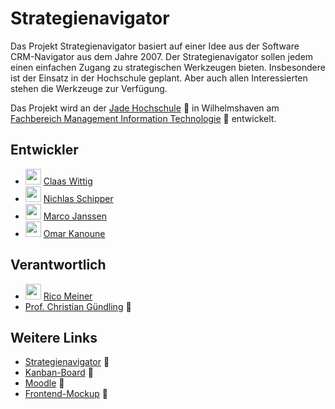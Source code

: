 # Strategienavigator

Das Projekt Strategienavigator basiert auf einer Idee aus der Software CRM-Navigator aus dem Jahre 2007. Der Strategienavigator
sollen jedem einen einfachen Zugang zu strategischen Werkzeugen bieten. Insbesondere ist der Einsatz in der Hochschule
geplant. Aber auch allen Interessierten stehen die Werkzeuge zur Verfügung.

Das Projekt wird an der [Jade Hochschule](https://www.jade-hs.de/) :link: in Wilhelmshaven am [Fachbereich Management Information Technologie](https://www.jade-hs.de/mit/) :link: entwickelt.

## Entwickler

- <img src="https://avatars.githubusercontent.com/u/37940313?v=4" width=25 height=25 /> [Claas Wittig](https://github.com/Geist5000)
- <img src="https://avatars.githubusercontent.com/u/43421445?v=4" width=25 height=25 /> [Nichlas Schipper](https://github.com/nic-schi)
- <img src="https://avatars.githubusercontent.com/u/22887392?v=4" width=25 height=25 /> [Marco Janssen](https://github.com/ma1160)
- <img src="https://avatars.githubusercontent.com/u/90765305?v=4" width=25 height=25 /> [Omar Kanoune](https://github.com/omarkano)

## Verantwortlich

- <img src="https://avatars.githubusercontent.com/u/9083430?v=4" width=25 height=25 /> [Rico Meiner](https://github.com/ricom)
- [Prof. Christian Gündling](https://www.jade-hs.de/team/christian-guendling/) :link:

## Weitere Links

- [Strategienavigator](https://strategie-navigator.jade-hs.de) :link:
- [Kanban-Board](https://trello.com/b/3LQKqFb4/projekt-strategietools) :link:
- [Moodle](https://moodle.jade-hs.de/moodle/course/view.php?id=521&section=4) :link:
- [Frontend-Mockup](https://miro.com/app/board/o9J_lQVIbY0=/) :link:
